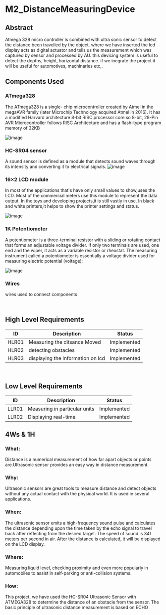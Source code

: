 # M2_DistanceMeasuringDevice

## Abstract
Atmega 328 micro controller is combined with ultra sonic sensor to detect the distance been travelled by the object. where we have inserted the lcd display acts as digital actuator and tells us the measurement which was captured by sensor and processed by AU. this devicing system is useful to detect the depths, height, horizontal distance. if we inegrate the project it will be useful for automotives, machinaries etc,. 
## Components Used

### ATmega328
The ATmega328 is a single- chip microcontroller created by Atmel in the megaAVR family (later Microchip Technology acquired Atmel in 2016). It has a modified Harvard architecture 8-bit RISC processor core.so 8-bit, 28-Pin AVR Microcontroller follows RISC Architecture and has a flash-type program memory of 32KB

![image](https://user-images.githubusercontent.com/98815258/157280219-9148c462-9d73-4afc-a3ec-27cf657ee882.png)


### HC-SR04 sensor
  A sound sensor is defined as a module that detects sound waves through its intensity and converting it to electrical signals.
![image](https://user-images.githubusercontent.com/98815258/157276577-bed08f5d-1477-4f5c-9972-04cdd7276999.png)


### 16×2 LCD module

In most of the applications that's have only small values to show,uses the LCD.
Most of the commercial meters use this module to represent the data output.
In the toys and developing projects,it is still vastly in use.
In black and white printers,it helps to show the printer settings and status.

![image](https://user-images.githubusercontent.com/98815258/155835485-c6af0eee-2304-4eb5-867e-18c34c06f1a0.png)

### 1K Potentiometer
A potentiometer is a three-terminal resistor with a sliding or rotating contact that forms an adjustable voltage divider. If only two terminals are used, one end and the wiper, it acts as a variable resistor or rheostat. The measuring instrument called a potentiometer is essentially a voltage divider used for measuring electric potential (voltage); 

![image](https://user-images.githubusercontent.com/98815258/155835503-41a944bf-e9e8-4cea-8a5d-b17e3a90e22f.png)

### Wires

wires used to connect components


<br>

## High Level Requirements
  
| ID | Description | Status |
|----|-------------|--------|
| HLR01 | Measuring the ditsance  Moved  | Implemented |
| HLR02 | detecting obstacles    | Implemented |
| HLR03 | displaying the Information on lcd  | Implemented |
<br>

## Low Level Requirements
 
| ID | Description | Status |
|----|-------------|--------|
| LLR01 | Measuring in particular units         | Implemented |
| LLR02 |  Displaying real-time    | Implemented |

## 4Ws & 1H
### What:
Distance is a numerical measurement of how far apart objects or points are.Ultrasonic sensor provides an easy way in distance measurement.
### Why:
Ultrasonic sensors are great tools to measure distance and detect objects without any actual contact with the physical world. It is used in several applications.
### When:
The ultrasonic sensor emits a high-frequency sound pulse and calculates the distance depending upon the time taken by the echo signal to travel back after reflecting from the desired target. The speed of sound is 341 meters per second in air. After the distance is calculated, it will be displayed on the LCD display.
### Where:
Measuring liquid level, checking proximity and even more popularly in automobiles to assist in self-parking or anti-collision systems.
### How:
This project, we have used the HC-SR04 Ultrasonic Sensor with ATMEGA328 to determine the distance of an obstacle from the sensor. The basic principle of ultrasonic distance measurement is based on ECHO 
